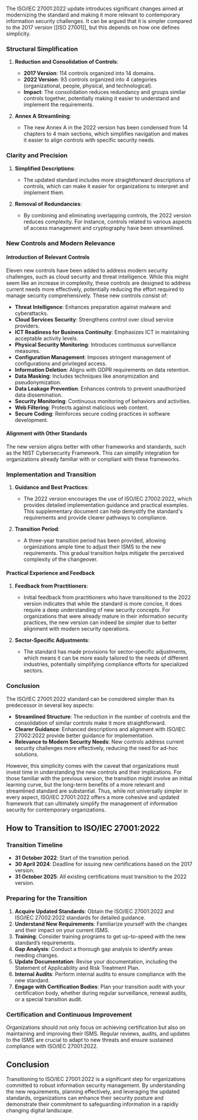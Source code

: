 
The ISO/IEC 27001:2022 update introduces significant changes aimed at modernizing the standard and making it more relevant to contemporary information security challenges. It can be argued that it is simpler compared to the 2017 version [[ISO 27001]], but this depends on how one defines simplicity.

### Structural Simplification

1. **Reduction and Consolidation of Controls**:
   - **2017 Version**: 114 controls organized into 14 domains.
   - **2022 Version**: 93 controls organized into 4 categories (organizational, people, physical, and technological).
   - **Impact**: The consolidation reduces redundancy and groups similar controls together, potentially making it easier to understand and implement the requirements.

2. **Annex A Streamlining**:
   - The new Annex A in the 2022 version has been condensed from 14 chapters to 4 main sections, which simplifies navigation and makes it easier to align controls with specific security needs.

### Clarity and Precision

1. **Simplified Descriptions**:
   - The updated standard includes more straightforward descriptions of controls, which can make it easier for organizations to interpret and implement them.

2. **Removal of Redundancies**:
   - By combining and eliminating overlapping controls, the 2022 version reduces complexity. For instance, controls related to various aspects of access management and cryptography have been streamlined.

### New Controls and Modern Relevance

#### Introduction of Relevant Controls

Eleven new controls have been added to address modern security challenges, such as cloud security and threat intelligence. While this might seem like an increase in complexity, these controls are designed to address current needs more effectively, potentially reducing the effort required to manage security comprehensively. These new controls consist of:

- **Threat Intelligence**: Enhances preparation against malware and cyberattacks.
- **Cloud Services Security**: Strengthens control over cloud service providers.
- **ICT Readiness for Business Continuity**: Emphasizes ICT in maintaining acceptable activity levels.
- **Physical Security Monitoring**: Introduces continuous surveillance measures.
- **Configuration Management**: Imposes stringent management of configurations and privileged access.
- **Information Deletion**: Aligns with GDPR requirements on data retention.
- **Data Masking**: Includes techniques like anonymization and pseudonymization.
- **Data Leakage Prevention**: Enhances controls to prevent unauthorized data dissemination.
- **Security Monitoring**: Continuous monitoring of behaviors and activities.
- **Web Filtering**: Protects against malicious web content.
- **Secure Coding**: Reinforces secure coding practices in software development.

#### Alignment with Other Standards

The new version aligns better with other frameworks and standards, such as the NIST Cybersecurity Framework. This can simplify integration for organizations already familiar with or compliant with these frameworks.

### Implementation and Transition

1. **Guidance and Best Practices**:
   - The 2022 version encourages the use of ISO/IEC 27002:2022, which provides detailed implementation guidance and practical examples. This supplementary document can help demystify the standard's requirements and provide clearer pathways to compliance.

2. **Transition Period**:
   - A three-year transition period has been provided, allowing organizations ample time to adjust their ISMS to the new requirements. This gradual transition helps mitigate the perceived complexity of the changeover.

#### Practical Experience and Feedback

1. **Feedback from Practitioners**:
   - Initial feedback from practitioners who have transitioned to the 2022 version indicates that while the standard is more concise, it does require a deep understanding of new security concepts. For organizations that were already mature in their information security practices, the new version can indeed be simpler due to better alignment with modern security operations.

2. **Sector-Specific Adjustments**:
   - The standard has made provisions for sector-specific adjustments, which means it can be more easily tailored to the needs of different industries, potentially simplifying compliance efforts for specialized sectors.

### Conclusion

The ISO/IEC 27001:2022 standard can be considered simpler than its predecessor in several key aspects:

- **Streamlined Structure**: The reduction in the number of controls and the consolidation of similar controls make it more straightforward.
- **Clearer Guidance**: Enhanced descriptions and alignment with ISO/IEC 27002:2022 provide better guidance for implementation.
- **Relevance to Modern Security Needs**: New controls address current security challenges more effectively, reducing the need for ad-hoc solutions.

However, this simplicity comes with the caveat that organizations must invest time in understanding the new controls and their implications. For those familiar with the previous version, the transition might involve an initial learning curve, but the long-term benefits of a more relevant and streamlined standard are substantial. Thus, while not universally simpler in every aspect, ISO/IEC 27001:2022 offers a more cohesive and updated framework that can ultimately simplify the management of information security for contemporary organizations.

## How to Transition to ISO/IEC 27001:2022

### Transition Timeline

- **31 October 2022**: Start of the transition period.
- **30 April 2024**: Deadline for issuing new certifications based on the 2017 version.
- **31 October 2025**: All existing certifications must transition to the 2022 version.

### Preparing for the Transition

1. **Acquire Updated Standards**: Obtain the ISO/IEC 27001:2022 and ISO/IEC 27002:2022 standards for detailed guidance.
2. **Understand New Requirements**: Familiarize yourself with the changes and their impact on your current ISMS.
3. **Training**: Consider training programs to get up-to-speed with the new standard’s requirements.
4. **Gap Analysis**: Conduct a thorough gap analysis to identify areas needing changes.
5. **Update Documentation**: Revise your documentation, including the Statement of Applicability and Risk Treatment Plan.
6. **Internal Audits**: Perform internal audits to ensure compliance with the new standard.
7. **Engage with Certification Bodies**: Plan your transition audit with your certification body, whether during regular surveillance, renewal audits, or a special transition audit.

### Certification and Continuous Improvement

Organizations should not only focus on achieving certification but also on maintaining and improving their ISMS. Regular reviews, audits, and updates to the ISMS are crucial to adapt to new threats and ensure sustained compliance with ISO/IEC 27001:2022.

## Conclusion

Transitioning to ISO/IEC 27001:2022 is a significant step for organizations committed to robust information security management. By understanding the new requirements, planning effectively, and leveraging the updated standards, organizations can enhance their security posture and demonstrate their commitment to safeguarding information in a rapidly changing digital landscape.
